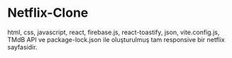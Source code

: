 # Netflix-Clone
html, css, javascript, react, firebase.js, react-toastify, json, vite.config.js, TMdB API ve package-lock.json ile oluşturulmuş tam responsive bir netflix sayfasidir.
